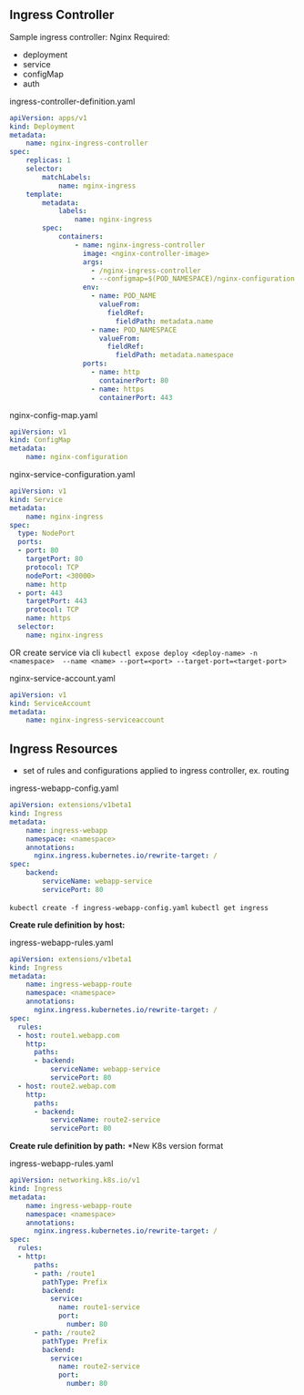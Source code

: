## Ingress Controller

Sample ingress controller: Nginx
Required:
- deployment
- service
- configMap
- auth

ingress-controller-definition.yaml
```yml
apiVersion: apps/v1
kind: Deployment
metadata:
    name: nginx-ingress-controller
spec:
    replicas: 1
    selector:
        matchLabels:
            name: nginx-ingress
    template:
        metadata:
            labels:
                name: nginx-ingress
        spec:
            containers:
                - name: nginx-ingress-controller
                  image: <nginx-controller-image>            
                  args:
                    - /nginx-ingress-controller
                    - --configmap=$(POD_NAMESPACE)/nginx-configuration
                  env:
                    - name: POD_NAME
                      valueFrom:
                        fieldRef:
                          fieldPath: metadata.name
                    - name: POD_NAMESPACE
                      valueFrom:
                        fieldRef:
                          fieldPath: metadata.namespace 
                  ports:
                    - name: http
                      containerPort: 80
                    - name: https
                      containerPort: 443                         
```

nginx-config-map.yaml
```yml
apiVersion: v1
kind: ConfigMap
metadata:
    name: nginx-configuration
```

nginx-service-configuration.yaml
```yml
apiVersion: v1
kind: Service
metadata:
    name: nginx-ingress
spec:
  type: NodePort
  ports:
  - port: 80
    targetPort: 80
    protocol: TCP
    nodePort: <30000>
    name: http
  - port: 443
    targetPort: 443
    protocol: TCP
    name: https
  selector:
    name: nginx-ingress  
```
OR create service via cli
`kubectl expose deploy <deploy-name> -n <namespace>  --name <name> --port=<port> --target-port=<target-port>`


nginx-service-account.yaml
```yml
apiVersion: v1
kind: ServiceAccount
metadata:
    name: nginx-ingress-serviceaccount
```



## Ingress Resources
- set of rules and configurations applied to ingress controller, ex. routing

ingress-webapp-config.yaml
```yml
apiVersion: extensions/v1beta1
kind: Ingress
metadata:
    name: ingress-webapp
    namespace: <namespace>
    annotations:
      nginx.ingress.kubernetes.io/rewrite-target: /
spec:
    backend:
        serviceName: webapp-service
        servicePort: 80
```

`kubectl create -f ingress-webapp-config.yaml`
`kubectl get ingress`

**Create rule definition by host:**

ingress-webapp-rules.yaml
```yml
apiVersion: extensions/v1beta1
kind: Ingress
metadata:
    name: ingress-webapp-route
    namespace: <namespace>
    annotations:
      nginx.ingress.kubernetes.io/rewrite-target: /
spec:
  rules:
  - host: route1.webapp.com
    http:
      paths:
      - backend:
          serviceName: webapp-service
          servicePort: 80
  - host: route2.webap.com
    http:
      paths:
      - backend:
          serviceName: route2-service
          servicePort: 80   
```

**Create rule definition by path:**
*New K8s version format

ingress-webapp-rules.yaml
```yml
apiVersion: networking.k8s.io/v1
kind: Ingress
metadata:
    name: ingress-webapp-route
    namespace: <namespace>
    annotations:
      nginx.ingress.kubernetes.io/rewrite-target: /
spec:
  rules:
  - http:
      paths:
      - path: /route1
        pathType: Prefix
        backend:
          service:
            name: route1-service
            port:
              number: 80
      - path: /route2
        pathType: Prefix
        backend:
          service:
            name: route2-service
            port:
              number: 80        
